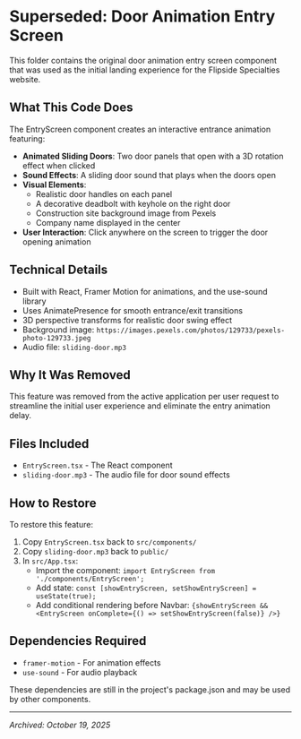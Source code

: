 # Superseded: Door Animation Entry Screen

This folder contains the original door animation entry screen component that was used as the initial landing experience for the Flipside Specialties website.

## What This Code Does

The EntryScreen component creates an interactive entrance animation featuring:

- **Animated Sliding Doors**: Two door panels that open with a 3D rotation effect when clicked
- **Sound Effects**: A sliding door sound that plays when the doors open
- **Visual Elements**:
  - Realistic door handles on each panel
  - A decorative deadbolt with keyhole on the right door
  - Construction site background image from Pexels
  - Company name displayed in the center
- **User Interaction**: Click anywhere on the screen to trigger the door opening animation

## Technical Details

- Built with React, Framer Motion for animations, and the use-sound library
- Uses AnimatePresence for smooth entrance/exit transitions
- 3D perspective transforms for realistic door swing effect
- Background image: `https://images.pexels.com/photos/129733/pexels-photo-129733.jpeg`
- Audio file: `sliding-door.mp3`

## Why It Was Removed

This feature was removed from the active application per user request to streamline the initial user experience and eliminate the entry animation delay.

## Files Included

- `EntryScreen.tsx` - The React component
- `sliding-door.mp3` - The audio file for door sound effects

## How to Restore

To restore this feature:

1. Copy `EntryScreen.tsx` back to `src/components/`
2. Copy `sliding-door.mp3` back to `public/`
3. In `src/App.tsx`:
   - Import the component: `import EntryScreen from './components/EntryScreen';`
   - Add state: `const [showEntryScreen, setShowEntryScreen] = useState(true);`
   - Add conditional rendering before Navbar: `{showEntryScreen && <EntryScreen onComplete={() => setShowEntryScreen(false)} />}`

## Dependencies Required

- `framer-motion` - For animation effects
- `use-sound` - For audio playback

These dependencies are still in the project's package.json and may be used by other components.

---

*Archived: October 19, 2025*
